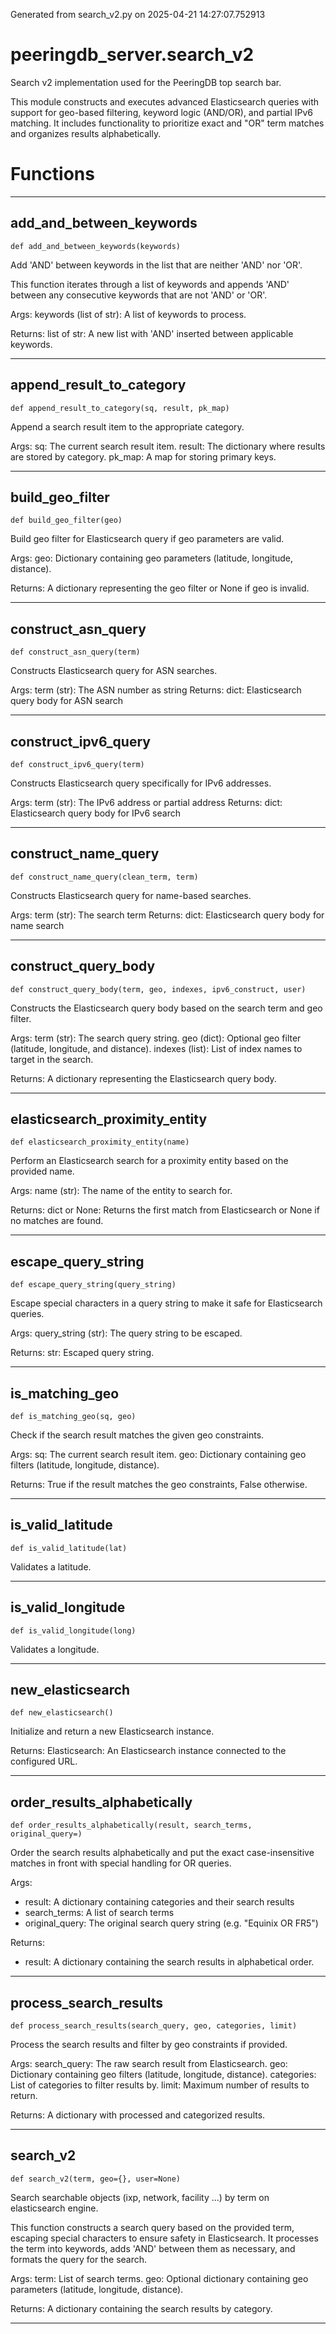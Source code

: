 Generated from search_v2.py on 2025-04-21 14:27:07.752913

# peeringdb_server.search_v2

Search v2 implementation used for the PeeringDB top search bar.

This module constructs and executes advanced Elasticsearch queries with
support for geo-based filtering, keyword logic (AND/OR), and partial
IPv6 matching. It includes functionality to prioritize exact and "OR"
term matches and organizes results alphabetically.

# Functions
---

## add_and_between_keywords
`def add_and_between_keywords(keywords)`

Add 'AND' between keywords in the list that are neither 'AND' nor 'OR'.

This function iterates through a list of keywords and appends 'AND'
between any consecutive keywords that are not 'AND' or 'OR'.

Args:
    keywords (list of str): A list of keywords to process.

Returns:
    list of str: A new list with 'AND' inserted between applicable keywords.

---
## append_result_to_category
`def append_result_to_category(sq, result, pk_map)`

Append a search result item to the appropriate category.

Args:
    sq: The current search result item.
    result: The dictionary where results are stored by category.
    pk_map: A map for storing primary keys.

---
## build_geo_filter
`def build_geo_filter(geo)`

Build geo filter for Elasticsearch query if geo parameters are valid.

Args:
    geo: Dictionary containing geo parameters (latitude, longitude, distance).

Returns:
    A dictionary representing the geo filter or None if geo is invalid.

---
## construct_asn_query
`def construct_asn_query(term)`

Constructs Elasticsearch query for ASN searches.

Args:
    term (str): The ASN number as string
Returns:
    dict: Elasticsearch query body for ASN search

---
## construct_ipv6_query
`def construct_ipv6_query(term)`

Constructs Elasticsearch query specifically for IPv6 addresses.

Args:
    term (str): The IPv6 address or partial address
Returns:
    dict: Elasticsearch query body for IPv6 search

---
## construct_name_query
`def construct_name_query(clean_term, term)`

Constructs Elasticsearch query for name-based searches.

Args:
    term (str): The search term
Returns:
    dict: Elasticsearch query body for name search

---
## construct_query_body
`def construct_query_body(term, geo, indexes, ipv6_construct, user)`

Constructs the Elasticsearch query body based on the search term and geo filter.

Args:
    term (str): The search query string.
    geo (dict): Optional geo filter (latitude, longitude, and distance).
    indexes (list): List of index names to target in the search.

Returns:
    A dictionary representing the Elasticsearch query body.

---
## elasticsearch_proximity_entity
`def elasticsearch_proximity_entity(name)`

Perform an Elasticsearch search for a proximity
entity based on the provided name.

Args:
    name (str): The name of the entity to search for.

Returns:
    dict or None: Returns the first match from Elasticsearch
    or None if no matches are found.

---
## escape_query_string
`def escape_query_string(query_string)`

Escape special characters in a query string to make it safe for Elasticsearch queries.

Args:
query_string (str): The query string to be escaped.

Returns:
str: Escaped query string.

---
## is_matching_geo
`def is_matching_geo(sq, geo)`

Check if the search result matches the given geo constraints.

Args:
    sq: The current search result item.
    geo: Dictionary containing geo filters (latitude, longitude, distance).

Returns:
    True if the result matches the geo constraints, False otherwise.

---
## is_valid_latitude
`def is_valid_latitude(lat)`

Validates a latitude.

---
## is_valid_longitude
`def is_valid_longitude(long)`

Validates a longitude.

---
## new_elasticsearch
`def new_elasticsearch()`

Initialize and return a new Elasticsearch instance.

Returns:
    Elasticsearch: An Elasticsearch instance connected to the configured URL.

---
## order_results_alphabetically
`def order_results_alphabetically(result, search_terms, original_query=)`

Order the search results alphabetically and put the exact case-insensitive matches in front with special handling for OR queries.

Args:
- result: A dictionary containing categories and their search results
- search_terms: A list of search terms
- original_query: The original search query string (e.g. "Equinix OR FR5")

Returns:
- result: A dictionary containing the search results in alphabetical order.

---
## process_search_results
`def process_search_results(search_query, geo, categories, limit)`

Process the search results and filter by geo constraints if provided.

Args:
    search_query: The raw search result from Elasticsearch.
    geo: Dictionary containing geo filters (latitude, longitude, distance).
    categories: List of categories to filter results by.
    limit: Maximum number of results to return.

Returns:
    A dictionary with processed and categorized results.

---
## search_v2
`def search_v2(term, geo={}, user=None)`

Search searchable objects (ixp, network, facility ...) by term on elasticsearch engine.

This function constructs a search query based on the provided term, escaping special
characters to ensure safety in Elasticsearch. It processes the term into keywords,
adds 'AND' between them as necessary, and formats the query for the search.

Args:
    term: List of search terms.
    geo: Optional dictionary containing geo parameters (latitude, longitude, distance).

Returns:
    A dictionary containing the search results by category.

---
